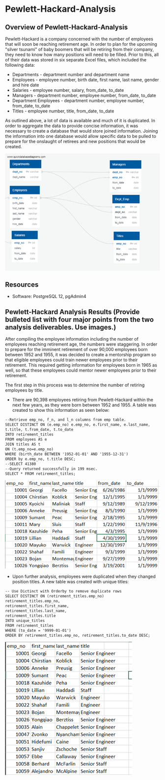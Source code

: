 # Pewlett-Hackard-Analysis

## Overview of Pewlett-Hackard-Analysis
Pewlett-Hackard is a company concerned with the number of employees that will soon be reaching retirement age.  In order to plan for the upcoming "silver tsunami" of baby boomers that will be retiring from their company, they need to know how many positions will need to be filled.  Prior to this, all of their data was stored in six separate Excel files, which included the following data:

* Departments - department number and department name
* Employees - employee number, birth date, first name, last name, gender and hire date
* Salaries - employee number, salary, from_date, to_date
* Managers - department number, employee number, from_date, to_date
* Department Employees - department number, employee number, from_date, to_date
* Titles - employee number, title, from_date, to_date

As outlined above, a lot of data is available and much of it is duplicated.  In order to aggregate the data to provide concise information, it was necessary to create a database that would store joined information.  Joining the information into one database would allow specific data to be pulled to prepare for the onslaught of retirees and new positions that would be created.

![Pewlett-Hackard Employee Data](https://github.com/crtallent/Pewlett-Hackard-Analysis/blob/main/Analysis%20Project%20Folder/Pewlett-Hackard-Analysis%20Folder/EmployeeDB.png.png)


## Resources
- Software: PostgreSQL 12, pgAdmin4

## Pewlett-Hackard Analysis Results (Provide bulleted list with four major points from the two analysis deliverables.  Use images.)
After compiling the employee information including the number of employees reaching retirement age, the numbers were staggering.  In order to prepare for the imminent retirement of over 90,000 employees born between 1952 and 1955, it was decided to create a mentorship program so that eligible employees could train newer employees prior to their retirement.  This required getting information for employees born in 1965 as well, so that these employees could mentor newer employees prior to their retirement.

The first step in this process was to determine the number of retiring employees by title.  

* There are 90,398 employees retiring from Pewlett-Hackard within the next few years, as they were born between 1952 and 1955. A table was created to show this information as seen below:

```
--Retrieve emp_no, f_n, and l_n columns from emp table.
SELECT DISTINCT ON (e.emp_no) e.emp_no, e.first_name, e.last_name, t.title, t.from_date, t.to_date
INTO retirement_titles
FROM employees AS e
JOIN titles AS t
ON (t.emp_no=e.emp_no)
WHERE (birth_date BETWEEN '1952-01-01' AND '1955-12-31')
ORDER by e.emp_no, t.title DESC;
--SELECT 41380
--Query returned successfully in 199 msec.
SELECT * FROM retirement_titles;
```

![Retiring Employees](https://github.com/crtallent/Pewlett-Hackard-Analysis/blob/main/Analysis%20Project%20Folder/Pewlett-Hackard-Analysis%20Folder/retirement_titles.png)


* Upon further analysis, employees were duplicated when they changed position titles.  A new table was created with unique titles:

```
-- Use Dictinct with Orderby to remove duplicate rows
SELECT DISTINCT ON (retirement_titles.emp_no) retirement_titles.emp_no,
retirement_titles.first_name,
retirement_titles.last_name,
retirement_titles.title
INTO unique_titles
FROM retirement_titles
WHERE (to_date = '9999-01-01')
ORDER BY retirement_titles.emp_no, retirement_titles.to_date DESC;
```

![Unique Titles](https://github.com/crtallent/Pewlett-Hackard-Analysis/blob/main/Analysis%20Project%20Folder/Pewlett-Hackard-Analysis%20Folder/unique_titles.png)

